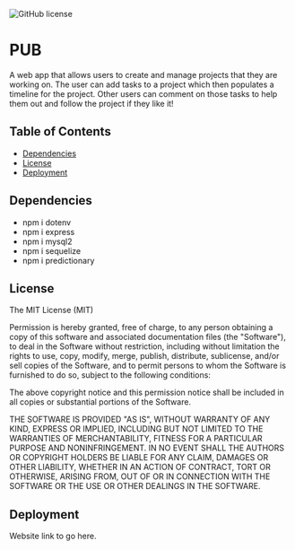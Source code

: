 ![GitHub license](https://img.shields.io/github/license/Naereen/StrapDown.js.svg)

# PUB

A web app that allows users to create and manage projects that they are working on. The user can add tasks to a project which then populates a timeline for the project.
Other users can comment on those tasks to help them out and follow the project if they like it!

## Table of Contents

- [Dependencies](#Dependencies)
- [License](#License)
- [Deployment](#Deployment)

## Dependencies

  - npm i dotenv
  - npm i express
  - npm i mysql2
  - npm i sequelize
  - npm i predictionary

## License

The MIT License (MIT)

Permission is hereby granted, free of charge, to any person obtaining a copy
of this software and associated documentation files (the "Software"), to deal
in the Software without restriction, including without limitation the rights
to use, copy, modify, merge, publish, distribute, sublicense, and/or sell
copies of the Software, and to permit persons to whom the Software is
furnished to do so, subject to the following conditions:

The above copyright notice and this permission notice shall be included in all
copies or substantial portions of the Software.

THE SOFTWARE IS PROVIDED "AS IS", WITHOUT WARRANTY OF ANY KIND, EXPRESS OR
IMPLIED, INCLUDING BUT NOT LIMITED TO THE WARRANTIES OF MERCHANTABILITY,
FITNESS FOR A PARTICULAR PURPOSE AND NONINFRINGEMENT. IN NO EVENT SHALL THE
AUTHORS OR COPYRIGHT HOLDERS BE LIABLE FOR ANY CLAIM, DAMAGES OR OTHER
LIABILITY, WHETHER IN AN ACTION OF CONTRACT, TORT OR OTHERWISE, ARISING FROM,
OUT OF OR IN CONNECTION WITH THE SOFTWARE OR THE USE OR OTHER DEALINGS IN THE
SOFTWARE.

## Deployment

Website link to go here.
